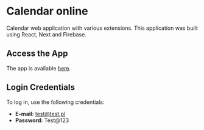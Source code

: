 # Calendar online
Calendar web application with various extensions. This application was built using React, Next and Firebase.

## Access the App
The app is available [here](https://calendar-online-milosz.vercel.app/login).

## Login Credentials

To log in, use the following credentials:
- **E-mail:** test@test.pl
- **Password:** Test@123

